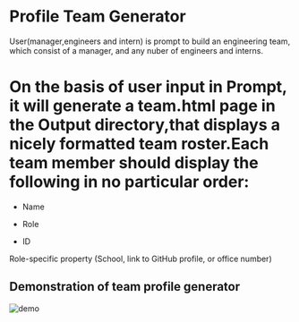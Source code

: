 # Profile Team Generator
User(manager,engineers and intern) is prompt to build an engineering team, which consist of a manager, and any nuber of engineers and interns.

# On the basis of user input in Prompt, it will generate a team.html page in the Output directory,that displays a nicely formatted team roster.Each team member should display the following in no particular order:

* Name

* Role

* ID

Role-specific property (School, link to GitHub profile, or office number)
## Demonstration of team profile generator
![demo](team.gif)